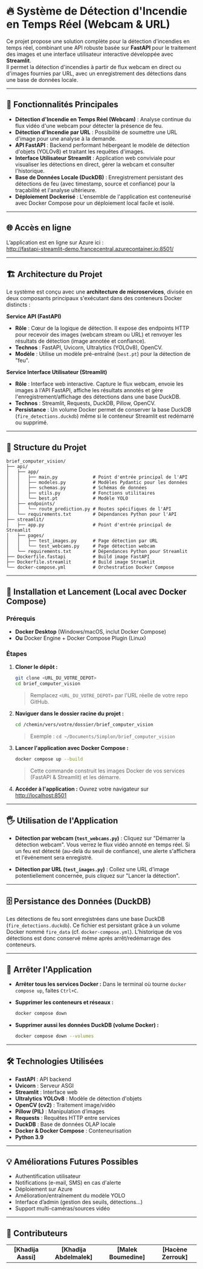 # 🔥 Système de Détection d'Incendie en Temps Réel (Webcam & URL)

Ce projet propose une solution complète pour la détection d'incendies en temps réel, combinant une API robuste basée sur **FastAPI** pour le traitement des images et une interface utilisateur interactive développée avec **Streamlit**.  
Il permet la détection d'incendies à partir de flux webcam en direct ou d'images fournies par URL, avec un enregistrement des détections dans une base de données locale.

---

## 🌟 Fonctionnalités Principales

- **Détection d'Incendie en Temps Réel (Webcam)** : Analyse continue du flux vidéo d'une webcam pour détecter la présence de feu.
- **Détection d'Incendie par URL** : Possibilité de soumettre une URL d'image pour une analyse à la demande.
- **API FastAPI** : Backend performant hébergeant le modèle de détection d'objets (YOLOv8) et traitant les requêtes d'images.
- **Interface Utilisateur Streamlit** : Application web conviviale pour visualiser les détections en direct, gérer la webcam et consulter l'historique.
- **Base de Données Locale (DuckDB)** : Enregistrement persistant des détections de feu (avec timestamp, source et confiance) pour la traçabilité et l'analyse ultérieure.
- **Déploiement Dockerisé** : L'ensemble de l'application est conteneurisé avec Docker Compose pour un déploiement local facile et isolé.

---

## 🌐 Accès en ligne

L’application est en ligne sur Azure ici :  
http://fastapi-streamlit-demo.francecentral.azurecontainer.io:8501/

---

## 🏗️ Architecture du Projet

Le système est conçu avec une **architecture de microservices**, divisée en deux composants principaux s'exécutant dans des conteneurs Docker distincts :

**Service API (FastAPI)**
- **Rôle** : Cœur de la logique de détection. Il expose des endpoints HTTP pour recevoir des images (webcam stream ou URL) et renvoyer les résultats de détection (image annotée et confiance).
- **Technos** : FastAPI, Uvicorn, Ultralytics (YOLOv8), OpenCV.
- **Modèle** : Utilise un modèle pré-entraîné (`best.pt`) pour la détection de "feu".

**Service Interface Utilisateur (Streamlit)**
- **Rôle** : Interface web interactive. Capture le flux webcam, envoie les images à l'API FastAPI, affiche les résultats annotés et gère l'enregistrement/affichage des détections dans une base DuckDB.
- **Technos** : Streamlit, Requests, DuckDB, Pillow, OpenCV.
- **Persistance** : Un volume Docker permet de conserver la base DuckDB (`fire_detections.duckdb`) même si le conteneur Streamlit est redémarré ou supprimé.

---

## 📁 Structure du Projet

```text
brief_computer_vision/
├── api/
│   ├── app/
│   │   ├── main.py             # Point d'entrée principal de l'API
│   │   ├── modeles.py          # Modèles Pydantic pour les données
│   │   ├── schemas.py          # Schémas de données
│   │   ├── utils.py            # Fonctions utilitaires
│   │   └── best.pt             # Modèle YOLO
│   ├── endpoints/
│   │   └── route_prediction.py # Routes spécifiques de l'API
│   └── requirements.txt        # Dépendances Python pour l'API
├── streamlit/
│   ├── app.py                  # Point d'entrée principal de Streamlit
│   ├── pages/
│   │   ├── test_images.py      # Page détection par URL
│   │   └── test_webcams.py     # Page détection webcam
│   └── requirements.txt        # Dépendances Python pour Streamlit
├── Dockerfile.fastapi          # Build image FastAPI
├── Dockerfile.streamlit        # Build image Streamlit
└── docker-compose.yml          # Orchestration Docker Compose
````

---

## 🚀 Installation et Lancement (Local avec Docker Compose)

### Prérequis

* **Docker Desktop** (Windows/macOS, inclut Docker Compose)
* **Ou** Docker Engine + Docker Compose Plugin (Linux)

### Étapes

1. **Cloner le dépôt :**

   ```bash
   git clone <URL_DU_VOTRE_DEPOT>
   cd brief_computer_vision
   ```

   > Remplacez `<URL_DU_VOTRE_DEPOT>` par l'URL réelle de votre repo GitHub.

2. **Naviguer dans le dossier racine du projet :**

   ```bash
   cd /chemin/vers/votre/dossier/brief_computer_vision
   ```

   > Exemple : `cd ~/Documents/Simplon/brief_computer_vision`

3. **Lancer l'application avec Docker Compose :**

   ```bash
   docker compose up --build
   ```

   > Cette commande construit les images Docker de vos services (FastAPI & Streamlit) et les démarre.

4. **Accéder à l'application :**
   Ouvrez votre navigateur sur [http://localhost:8501](http://localhost:8501)

---

## 🖐️ Utilisation de l'Application

* **Détection par webcam (`test_webcams.py`)** :
  Cliquez sur "Démarrer la détection webcam". Vous verrez le flux vidéo annoté en temps réel. Si un feu est détecté (au-delà du seuil de confiance), une alerte s'affichera et l'événement sera enregistré.

* **Détection par URL (`test_images.py`)** :
  Collez une URL d'image potentiellement concernée, puis cliquez sur "Lancer la détection".

---

## 🗄️ Persistance des Données (DuckDB)

Les détections de feu sont enregistrées dans une base DuckDB (`fire_detections.duckdb`).
Ce fichier est persistant grâce à un volume Docker nommé `fire_data` (cf. `docker-compose.yml`).
L’historique de vos détections est donc conservé même après arrêt/redémarrage des conteneurs.

---

## 🛑 Arrêter l'Application

* **Arrêter tous les services Docker :**
  Dans le terminal où tourne `docker compose up`, faites `Ctrl+C`.

* **Supprimer les conteneurs et réseaux :**

  ```bash
  docker compose down
  ```

* **Supprimer aussi les données DuckDB (volume Docker) :**

  ```bash
  docker compose down --volumes
  ```

---

## 🛠️ Technologies Utilisées

* **FastAPI** : API backend
* **Uvicorn** : Serveur ASGI
* **Streamlit** : Interface web
* **Ultralytics YOLOv8** : Modèle de détection d'objets
* **OpenCV (cv2)** : Traitement image/vidéo
* **Pillow (PIL)** : Manipulation d’images
* **Requests** : Requêtes HTTP entre services
* **DuckDB** : Base de données OLAP locale
* **Docker & Docker Compose** : Conteneurisation
* **Python 3.9**

---

## 💡 Améliorations Futures Possibles

* Authentification utilisateur
* Notifications (e-mail, SMS) en cas d'alerte
* Déploiement sur Azure
* Amélioration/entraînement du modèle YOLO
* Interface d’admin (gestion des seuils, détections…)
* Support multi-caméras/sources vidéo

---

## 👥 Contributeurs

<section align="center">

<table>
  <tr>
    <td align="center"><b>[Khadija Aassi]</b></td>
    <td align="center"><b>[Khadija Abdelmalek]</b></td>
    <td align="center"><b>[Malek Boumedine]</b></td>
    <td align="center"><b>[Hacène Zerrouk]</b></td>
  </tr>
</table>

</section>


